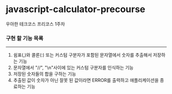 # javascript-calculator-precourse
우아한 테크코스 프리코스 1주차
### 구현 할 기능 목록
***
1. 쉼표(,)와 콜론(:) 또는 커스텀 구분자가 포함된 문자열에서 숫자를 추출해서 저장하는 기능
2. 문자열에서 "//", "\n"사이에 있는 커스텀 구분자를 인식하는 기능
3. 저장된 숫자들의 합을 구하는 기능
4. 추출된 값이 숫자가 아닌 잘못 된 값이라면 ERROR를 출력하고 애플리케이션을 종료하는 기능
